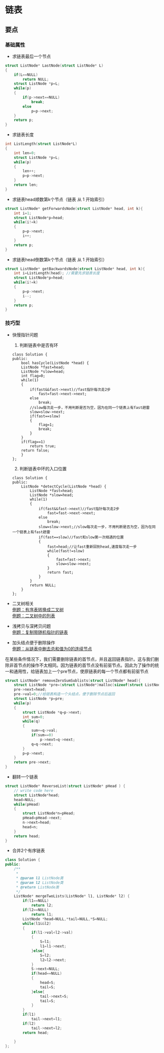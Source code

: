 # 链表
## 要点

### 基础属性
* 求链表最后一个节点
```C
struct ListNode* LastNode(struct ListNode* L)
{
    if(L==NULL)
        return NULL;
    struct ListNode *p=L;
    while(p)
    {
        if(p->next==NULL)
            break;
        else
            p=p->next;
    }
    return p;
}
```
* 求链表长度
```C
int ListLength(struct ListNode*L)
{
    int len=0;
    struct ListNode *p=L;
    while(p)
    {
        len++;
        p=p->next;
    }
    return len;
}
```
* 求链表head顺数第k个节点（链表 从 1 开始索引）
```C
struct ListNode* getForwardsNode(struct ListNode* head, int k){
    int i=1;
    struct ListNode*p=head;
    while(i!=k)
    {
        p=p->next;
        i++;
    }
    return p;
}
```
* 求链表head倒数第k个节点（链表 从 1 开始索引）
```C
struct ListNode* getBackwardsNode(struct ListNode* head, int k){
    int i=ListLength(head); //需要先求链表长度
    struct ListNode*p=head;
    while(i!=k)
    {
        p=p->next;
        i--;
    }
    return p;
}
```

### 技巧型
* 快慢指针问题  
    1. 判断链表中是否有环
    ```
    class Solution {
    public:
        bool hasCycle(ListNode *head) {
        ListNode *fast=head;
        ListNode *slow=head;
        int flag=0;
        while(1)
        {   
            if(fast&&fast->next)//fast指针每次走2步
                fast=fast->next->next;
            else
                break;
            //slow每次走一步，不用判断是否为空，因为在同一个链表上有fast趟雷
            slow=slow->next;
            if(fast==slow)
            {
                flag=1;
                break;
            }
        }
        if(flag==1)
            return true;
        return false;
        }
    }; 
    ```
    2. 判断链表中环的入口位置
    ```
    class Solution {
    public:
        ListNode *detectCycle(ListNode *head) {
            ListNode *fast=head;
            ListNode *slow=head;
            while(1)
            {   
                if(fast&&fast->next)//fast指针每次走2步
                    fast=fast->next->next;
                else
                    break;
                slow=slow->next;//slow每次走一步，不用判断是否为空，因为在同一个链表上有fast趟雷
                if(fast==slow)//fast和slow第一次相遇的位置
                {
                    fast=head;//让fast重新回到head,速度每次走一步
                    while(fast!=slow)
                    {
                        fast=fast->next;
                        slow=slow->next;
                    }
                    return fast;
                }
            }
            return NULL;
        }
    };
    ```
    

* 二叉树相关  
[例题：有序表转换成二叉树](https://leetcode-cn.com/problems/convert-sorted-list-to-binary-search-tree/)   
[例题：二叉树中的列表](https://leetcode-cn.com/problems/linked-list-in-binary-tree/) 

* 浅拷贝与深拷贝问题  
[例题：复制带随机指针的链表](https://leetcode-cn.com/problems/copy-list-with-random-pointer/)  

* 加头结点便于删除操作  
[例题：从链表中删去总和值为0的连续节点](https://leetcode-cn.com/problems/remove-zero-sum-consecutive-nodes-from-linked-list/)

在某些条件情况下，我们需要删除链表的首节点，并且返回链表指针。这与我们删除非首节点的操作不太相同。因为链表的首节点没有前驱节点。因此为了操作的统一和通用性，给链表加上一个pre节点，使原链表的每一个节点都有前驱节点
```C
struct ListNode* removeZeroSumSublists(struct ListNode* head){
    struct ListNode *pre=(struct ListNode*)malloc(sizeof(struct ListNode));
    pre->next=head;
    pre->val=0;//给链表构造一个头结点，便于删除节点后返回
    struct ListNode *p=pre;
    while(p)
    {
        struct ListNode *q=p->next;
        int sum=0;
        while(q)
        {
            sum+=q->val;
            if(sum==0)
                p->next=q->next;
            q=q->next;
        }
        p=p->next;
    }
    return pre->next;
}
```  
* 翻转一个链表  
```C
struct ListNode* ReverseList(struct ListNode* pHead ) {
    // write code here
    struct ListNode*head;
    head=NULL;
    while(pHead)
    {
        struct ListNode*n=pHead;
        pHead=pHead->next;
        n->next=head;
        head=n;
    }
    return head;
}
```
* 合并2个有序链表
```C++
class Solution {
public:
    /**
     * 
     * @param l1 ListNode类 
     * @param l2 ListNode类 
     * @return ListNode类
     */
    ListNode* mergeTwoLists(ListNode* l1, ListNode* l2) {
        if(l1==NULL)
            return l2;
        if(l2==NULL)
            return l1;
        ListNode *head=NULL,*tail=NULL,*S=NULL;
        while(l1&&l2)
        {   
            if(l1->val<l2->val)
            {
                S=l1;
                l1=l1->next;
            }else{
                S=l2;
                l2=l2->next;
            }
            S->next=NULL;
            if(head==NULL)
            {
                head=S;
                tail=S;
            }else{
                tail->next=S;
                tail=S;
            }
        }
        if(l1)
            tail->next=l1;
        if(l2)
            tail->next=l2;
        return head;
        
    }
};
```
